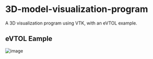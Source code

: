 # 3D-model-visualization-program
A 3D visualization program using VTK, with an eVTOL example.

## eVTOL Eample
![image](https://github.com/ZimoJupiter/3D-model-visualization-program/blob/main/Figures/eVTOL.png)
